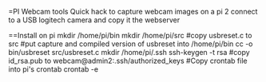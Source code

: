 =PI Webcam tools
Quick hack to capture webcam images on a pi 2 connect to a USB logitech camera and copy it the webserver

==Install
on pi
mkdir /home/pi/bin
mkdir /home/pi/src
#copy usbreset.c to src
#put capture and compiled version of usbreset into /home/pi/bin
cc -o bin/usbreset src/usbreset.c
mkdir /home/pi/.ssh
ssh-keygen -t rsa
#copy id_rsa.pub to webcam@admin2:.ssh/authorized_keys
#Copy crontab file into pi's crontab
crontab -e
